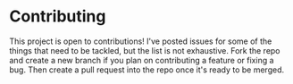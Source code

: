 # Contributing

This project is open to contributions! I've posted issues for some of
the things that need to be tackled, but the list is not exhaustive. Fork
the repo and create a new branch if you plan on contributing a feature or
fixing a bug. Then create a pull request into the repo once it's ready to
be merged.
